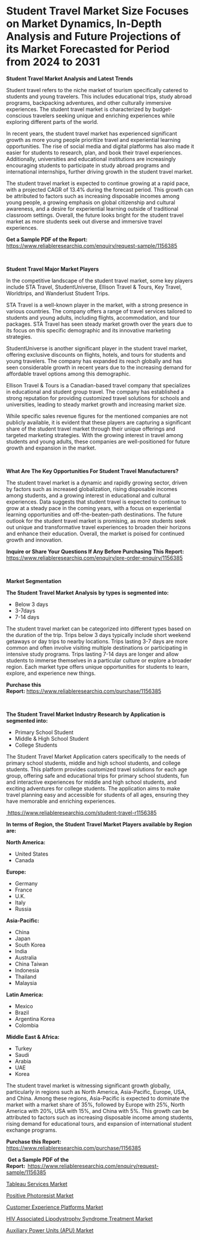 <p><h1>Student Travel Market Size Focuses on Market Dynamics, In-Depth Analysis and Future Projections of its Market Forecasted for Period from 2024 to 2031</h1></p><p><strong>Student Travel Market Analysis and Latest Trends</strong></p>
<p><p>Student travel refers to the niche market of tourism specifically catered to students and young travelers. This includes educational trips, study abroad programs, backpacking adventures, and other culturally immersive experiences. The student travel market is characterized by budget-conscious travelers seeking unique and enriching experiences while exploring different parts of the world.</p><p>In recent years, the student travel market has experienced significant growth as more young people prioritize travel and experiential learning opportunities. The rise of social media and digital platforms has also made it easier for students to research, plan, and book their travel experiences. Additionally, universities and educational institutions are increasingly encouraging students to participate in study abroad programs and international internships, further driving growth in the student travel market.</p><p>The student travel market is expected to continue growing at a rapid pace, with a projected CAGR of 13.4% during the forecast period. This growth can be attributed to factors such as increasing disposable incomes among young people, a growing emphasis on global citizenship and cultural awareness, and a desire for experiential learning outside of traditional classroom settings. Overall, the future looks bright for the student travel market as more students seek out diverse and immersive travel experiences.</p></p>
<p><strong>Get a Sample PDF of the Report:&nbsp;</strong> <a href="https://www.reliableresearchiq.com/enquiry/request-sample/1156385">https://www.reliableresearchiq.com/enquiry/request-sample/1156385</a></p>
<p>&nbsp;</p>
<p><strong>Student Travel Major Market Players</strong></p>
<p><p>In the competitive landscape of the student travel market, some key players include STA Travel, StudentUniverse, Ellison Travel & Tours, Key Travel, Worldtrips, and Wanderlust Student Trips. </p><p>STA Travel is a well-known player in the market, with a strong presence in various countries. The company offers a range of travel services tailored to students and young adults, including flights, accommodation, and tour packages. STA Travel has seen steady market growth over the years due to its focus on this specific demographic and its innovative marketing strategies.</p><p>StudentUniverse is another significant player in the student travel market, offering exclusive discounts on flights, hotels, and tours for students and young travelers. The company has expanded its reach globally and has seen considerable growth in recent years due to the increasing demand for affordable travel options among this demographic.</p><p>Ellison Travel & Tours is a Canadian-based travel company that specializes in educational and student group travel. The company has established a strong reputation for providing customized travel solutions for schools and universities, leading to steady market growth and increasing market size.</p><p>While specific sales revenue figures for the mentioned companies are not publicly available, it is evident that these players are capturing a significant share of the student travel market through their unique offerings and targeted marketing strategies. With the growing interest in travel among students and young adults, these companies are well-positioned for future growth and expansion in the market.</p></p>
<p>&nbsp;</p>
<p><strong>What Are The Key Opportunities For Student Travel Manufacturers?</strong></p>
<p><p>The student travel market is a dynamic and rapidly growing sector, driven by factors such as increased globalization, rising disposable incomes among students, and a growing interest in educational and cultural experiences. Data suggests that student travel is expected to continue to grow at a steady pace in the coming years, with a focus on experiential learning opportunities and off-the-beaten-path destinations. The future outlook for the student travel market is promising, as more students seek out unique and transformative travel experiences to broaden their horizons and enhance their education. Overall, the market is poised for continued growth and innovation.</p></p>
<p><strong>Inquire or Share Your Questions If Any Before Purchasing This Report:</strong> <a href="https://www.reliableresearchiq.com/enquiry/pre-order-enquiry/1156385">https://www.reliableresearchiq.com/enquiry/pre-order-enquiry/1156385</a></p>
<p>&nbsp;</p>
<p><strong>Market Segmentation</strong></p>
<p><strong>The Student Travel Market Analysis by types is segmented into:</strong></p>
<p><ul><li>Below 3 days</li><li>3-7days</li><li>7-14 days</li></ul></p>
<p><p>The student travel market can be categorized into different types based on the duration of the trip. Trips below 3 days typically include short weekend getaways or day trips to nearby locations. Trips lasting 3-7 days are more common and often involve visiting multiple destinations or participating in intensive study programs. Trips lasting 7-14 days are longer and allow students to immerse themselves in a particular culture or explore a broader region. Each market type offers unique opportunities for students to learn, explore, and experience new things.</p></p>
<p><strong>Purchase this Report:&nbsp;</strong><a href="https://www.reliableresearchiq.com/purchase/1156385">https://www.reliableresearchiq.com/purchase/1156385</a></p>
<p>&nbsp;</p>
<p><strong>The Student Travel Market Industry Research by Application is segmented into:</strong></p>
<p><ul><li>Primary School Student</li><li>Middle & High School Student</li><li>College Students</li></ul></p>
<p><p>The Student Travel Market Application caters specifically to the needs of primary school students, middle and high school students, and college students. This platform provides customized travel solutions for each age group, offering safe and educational trips for primary school students, fun and interactive experiences for middle and high school students, and exciting adventures for college students. The application aims to make travel planning easy and accessible for students of all ages, ensuring they have memorable and enriching experiences.</p></p>
<p><a href="https://www.reliableresearchiq.com/student-travel-r1156385">&nbsp;https://www.reliableresearchiq.com/student-travel-r1156385</a></p>
<p><strong>In terms of Region, the Student Travel Market Players available by Region are:</strong></p>
<p>
    <p> <strong> North America: </strong>
        <ul>
            <li>United States</li>
            <li>Canada</li>
        </ul>
        </p> 
    <p> <strong> Europe: </strong>
        <ul>
            <li>Germany</li>
            <li>France</li>
            <li>U.K.</li>
            <li>Italy</li>
            <li>Russia</li>
        </ul>
        </p> 
    <p> <strong> Asia-Pacific: </strong>
        <ul>
            <li>China</li>
            <li>Japan</li>
            <li>South Korea</li>
            <li>India</li>
            <li>Australia</li>
            <li>China Taiwan</li>
            <li>Indonesia</li>
            <li>Thailand</li>
            <li>Malaysia</li>
        </ul>
        </p> 
    <p> <strong> Latin America: </strong>
        <ul>
            <li>Mexico</li>
            <li>Brazil</li>
            <li>Argentina Korea</li>
            <li>Colombia</li>
        </ul>
        </p> 
    <p> <strong> Middle East & Africa: </strong>
        <ul>
            <li>Turkey</li>
            <li>Saudi</li>
            <li>Arabia</li>
            <li>UAE</li>
            <li>Korea</li>
        </ul>
    </p>
    </p>
<p><p>The student travel market is witnessing significant growth globally, particularly in regions such as North America, Asia-Pacific, Europe, USA, and China. Among these regions, Asia-Pacific is expected to dominate the market with a market share of 35%, followed by Europe with 25%, North America with 20%, USA with 15%, and China with 5%. This growth can be attributed to factors such as increasing disposable income among students, rising demand for educational tours, and expansion of international student exchange programs.</p></p>
<p><strong>Purchase this Report: </strong><a href="https://www.reliableresearchiq.com/purchase/1156385">https://www.reliableresearchiq.com/purchase/1156385</a></p>
<p>&nbsp;<strong>Get a Sample PDF of the Report:&nbsp;&nbsp;</strong><a href="https://www.reliableresearchiq.com/enquiry/request-sample/1156385">https://www.reliableresearchiq.com/enquiry/request-sample/1156385</a></p>
<p><strong></strong></p>
<p><p><a href="https://github.com/lairestrong/Market-Research-Report-List-1/blob/main/tableau-services-market.md">Tableau Services Market</a></p><p><a href="https://www.linkedin.com/pulse/insights-positive-photoresist-industry-market-financial-status-qblue">Positive Photoresist Market</a></p><p><a href="https://github.com/msLonKoss78/Market-Research-Report-List-1/blob/main/customer-experience-platforms-market.md">Customer Experience Platforms Market</a></p><p><a href="https://medium.com/@zandould67856/hiv-associated-lipodystrophy-syndrome-treatment-market-size-is-growing-at-cagr-of-5-7-8d1f5d9815ee">HIV Associated Lipodystrophy Syndrome Treatment Market</a></p><p><a href="https://www.linkedin.com/pulse/exploring-auxiliary-power-units-apu-market-dynamics-global-23ece">Auxiliary Power Units (APU) Market</a></p></p>